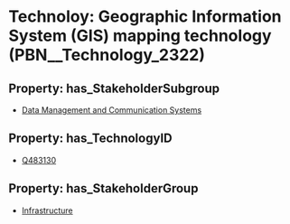 # Technoloy: __Geographic Information System (GIS) mapping technology__ (PBN__Technology_2322)

## Property: has_StakeholderSubgroup

* [Data Management and Communication Systems](PBN__TechSubgroup_18)

## Property: has_TechnologyID

* [Q483130](Q483130)

## Property: has_StakeholderGroup

* [Infrastructure](PBN__TechGroup_4)

